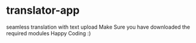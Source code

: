# translator-app
seamless translation with text upload
Make Sure you have downloaded the required modules 
Happy Coding :)

